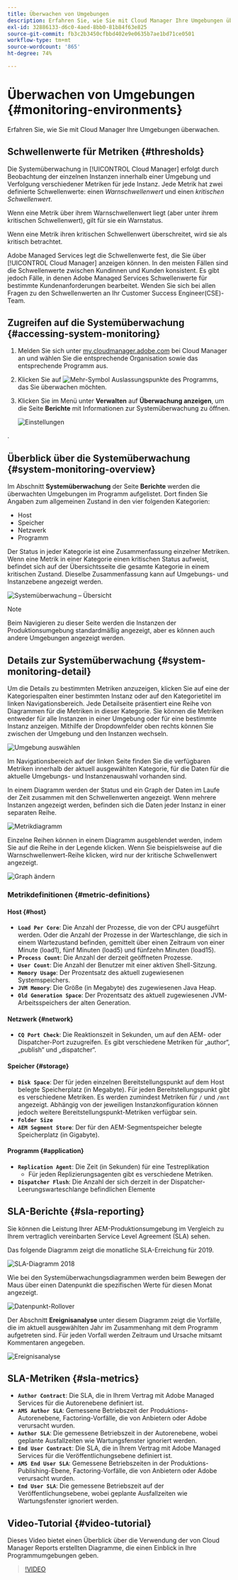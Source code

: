 ```yaml
---
title: Überwachen von Umgebungen
description: Erfahren Sie, wie Sie mit Cloud Manager Ihre Umgebungen überwachen.
exl-id: 32886133-d6c0-4aed-8bb0-81b84f63e825
source-git-commit: fb3c2b3450cfbbd402e9e0635b7ae1bd71ce0501
workflow-type: tm+mt
source-wordcount: '865'
ht-degree: 74%

---
```



# Überwachen von Umgebungen {#monitoring-environments}

Erfahren Sie, wie Sie mit Cloud Manager Ihre Umgebungen überwachen.

## Schwellenwerte für Metriken {#thresholds}

Die Systemüberwachung in [!UICONTROL Cloud Manager] erfolgt durch Beobachtung der einzelnen Instanzen innerhalb einer Umgebung und Verfolgung verschiedener Metriken für jede Instanz. Jede Metrik hat zwei definierte Schwellenwerte: einen *Warnschwellenwert* und einen *kritischen Schwellenwert*.

Wenn eine Metrik über ihrem Warnschwellenwert liegt (aber unter ihrem kritischen Schwellenwert), gilt für sie ein Warnstatus.

Wenn eine Metrik ihren kritischen Schwellenwert überschreitet, wird sie als kritisch betrachtet.

Adobe Managed Services legt die Schwellenwerte fest, die Sie über [!UICONTROL Cloud Manager] anzeigen können. In den meisten Fällen sind die Schwellenwerte zwischen Kundinnen und Kunden konsistent. Es gibt jedoch Fälle, in denen Adobe Managed Services Schwellenwerte für bestimmte Kundenanforderungen bearbeitet. Wenden Sie sich bei allen Fragen zu den Schwellenwerten an Ihr Customer Success Engineer(CSE)-Team.

## Zugreifen auf die Systemüberwachung {#accessing-system-monitoring}

1. Melden Sie sich unter [my.cloudmanager.adobe.com](https://my.cloudmanager.adobe.com) bei Cloud Manager an und wählen Sie die entsprechende Organisation sowie das entsprechende Programm aus.

1. Klicken Sie auf ![Mehr-Symbol](https://spectrum.adobe.com/static/icons/workflow_18/Smock_More_18_N.svg) Auslassungspunkte des Programms, das Sie überwachen möchten.
1. Klicken Sie im Menü unter **Verwalten** auf **Überwachung anzeigen**, um die Seite **Berichte** mit Informationen zur Systemüberwachung zu öffnen.

   ![Einstellungen](/help/assets/first-timea1.png)

.

## Überblick über die Systemüberwachung {#system-monitoring-overview}

Im Abschnitt **Systemüberwachung** der Seite **Berichte** werden die überwachten Umgebungen im Programm aufgelistet. Dort finden Sie Angaben zum allgemeinen Zustand in den vier folgenden Kategorien:

* Host
* Speicher
* Netzwerk
* Programm

Der Status in jeder Kategorie ist eine Zusammenfassung einzelner Metriken. Wenn eine Metrik in einer Kategorie einen kritischen Status aufweist, befindet sich auf der Übersichtsseite die gesamte Kategorie in einem kritischen Zustand. Dieselbe Zusammenfassung kann auf Umgebungs- und Instanzebene angezeigt werden.

![Systemüberwachung – Übersicht](/help/assets/System-Monitoring-Reports.png)

>[!NOTE]
>
>Beim Navigieren zu dieser Seite werden die Instanzen der Produktionsumgebung standardmäßig angezeigt, aber es können auch andere Umgebungen angezeigt werden.

## Details zur Systemüberwachung {#system-monitoring-detail}

Um die Details zu bestimmten Metriken anzuzeigen, klicken Sie auf eine der Kategoriespalten einer bestimmten Instanz oder auf den Kategorietitel im linken Navigationsbereich. Jede Detailseite präsentiert eine Reihe von Diagrammen für die Metriken in dieser Kategorie. Sie können die Metriken entweder für alle Instanzen in einer Umgebung oder für eine bestimmte Instanz anzeigen. Mithilfe der Dropdownfelder oben rechts können Sie zwischen der Umgebung und den Instanzen wechseln.

![Umgebung auswählen](/help/assets/System_Monitoring1.png)

Im Navigationsbereich auf der linken Seite finden Sie die verfügbaren Metriken innerhalb der aktuell ausgewählten Kategorie, für die Daten für die aktuelle Umgebungs- und Instanzenauswahl vorhanden sind.

In einem Diagramm werden der Status und ein Graph der Daten im Laufe der Zeit zusammen mit den Schwellenwerten angezeigt. Wenn mehrere Instanzen angezeigt werden, befinden sich die Daten jeder Instanz in einer separaten Reihe.

![Metrikdiagramm](/help/assets/Monitoring_Graphs1.png)

Einzelne Reihen können in einem Diagramm ausgeblendet werden, indem Sie auf die Reihe in der Legende klicken.
Wenn Sie beispielsweise auf die Warnschwellenwert-Reihe klicken, wird nur der kritische Schwellenwert angezeigt.

![Graph ändern](/help/assets/Monitoring_Graphs2.png)

### Metrikdefinitionen {#metric-definitions}

#### Host {#host}

* **`Load Per Core`**: Die Anzahl der Prozesse, die von der CPU ausgeführt werden. Oder die Anzahl der Prozesse in der Warteschlange, die sich in einem Wartezustand befinden, gemittelt über einen Zeitraum von einer Minute (load1), fünf Minuten (load5) und fünfzehn Minuten (load15).
* **P`rocess Count`**: Die Anzahl der derzeit geöffneten Prozesse.
* **`User Count`**: Die Anzahl der Benutzer mit einer aktiven Shell-Sitzung.
* **`Memory Usage`**: Der Prozentsatz des aktuell zugewiesenen Systemspeichers.
* **`JVM Memory`**: Die Größe (in Megabyte) des zugewiesenen Java Heap.
* **`Old Generation Space`**: Der Prozentsatz des aktuell zugewiesenen JVM-Arbeitsspeichers der alten Generation.

#### Netzwerk {#network}

* **`CQ Port Check`**: Die Reaktionszeit in Sekunden, um auf den AEM- oder Dispatcher-Port zuzugreifen. Es gibt verschiedene Metriken für „author“, „publish“ und „dispatcher“.

#### Speicher {#storage}

* **`Disk Space`**: Der für jeden einzelnen Bereitstellungspunkt auf dem Host belegte Speicherplatz (in Megabyte). Für jeden Bereitstellungspunkt gibt es verschiedene Metriken. Es werden zumindest Metriken für `/` und `/mnt` angezeigt. Abhängig von der jeweiligen Instanzkonfiguration können jedoch weitere Bereitstellungspunkt-Metriken verfügbar sein.
* **`Folder Size`**
* **`AEM Segment Store`**: Der für den AEM-Segmentspeicher belegte Speicherplatz (in Gigabyte).

#### Programm {#application}

* **`Replication Agent`**: Die Zeit (in Sekunden) für eine Testreplikation
   * Für jeden Replizierungsagenten gibt es verschiedene Metriken.
* **`Dispatcher Flush`**: Die Anzahl der sich derzeit in der Dispatcher-Leerungswarteschlange befindlichen Elemente

## SLA-Berichte {#sla-reporting}

Sie können die Leistung Ihrer AEM-Produktionsumgebung im Vergleich zu Ihrem vertraglich vereinbarten Service Level Agreement (SLA) sehen.

Das folgende Diagramm zeigt die monatliche SLA-Erreichung für 2019.

![SLA-Diagramm 2018](/help/assets/SLA-Reports-one.png)

Wie bei den Systemüberwachungsdiagrammen werden beim Bewegen der Maus über einen Datenpunkt die spezifischen Werte für diesen Monat angezeigt.

![Datenpunkt-Rollover](/help/assets/SLA-Reports-two.png)

Der Abschnitt **Ereignisanalyse** unter diesem Diagramm zeigt die Vorfälle, die im aktuell ausgewählten Jahr im Zusammenhang mit dem Programm aufgetreten sind. Für jeden Vorfall werden Zeitraum und Ursache mitsamt Kommentaren angegeben.

![Ereignisanalyse](/help/assets/sla-reporting3.png)

## SLA-Metriken {#sla-metrics}

* **`Author Contract`**: Die SLA, die in Ihrem Vertrag mit Adobe Managed Services für die Autorenebene definiert ist.
* **`AMS Author SLA`**: Gemessene Betriebszeit der Produktions-Autorenebene, Factoring-Vorfälle, die von Anbietern oder Adobe verursacht wurden.
* **`Author SLA`**: Die gemessene Betriebszeit in der Autorenebene, wobei geplante Ausfallzeiten wie Wartungsfenster ignoriert werden.
* **`End User Contract`**: Die SLA, die in Ihrem Vertrag mit Adobe Managed Services für die Veröffentlichungsebene definiert ist.
* **`AMS End User SLA`**: Gemessene Betriebszeiten in der Produktions-Publishing-Ebene, Factoring-Vorfälle, die von Anbietern oder Adobe verursacht wurden.
* **`End User SLA`**: Die gemessene Betriebszeit auf der Veröffentlichungsebene, wobei geplante Ausfallzeiten wie Wartungsfenster ignoriert werden.

## Video-Tutorial {#video-tutorial}

Dieses Video bietet einen Überblick über die Verwendung der von Cloud Manager Reports erstellten Diagramme, die einen Einblick in Ihre Programmumgebungen geben.

>[!VIDEO](https://video.tv.adobe.com/v/34567?captions=ger)
